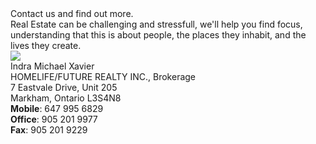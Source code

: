 <div class="footer">

  <!-- Section 1 ------------------------------------------------------------->
  <div class="pre">
    <div class="header mb-3">
      Contact us and find out more.
    </div>
    <div class="body">
      Real Estate can be challenging and stressfull, we'll help you find focus, understanding that this is about people, the places they inhabit, and the lives they create.
    </div>
  </div>

  <!-- Section 2 ------------------------------------------------------------->
  <div class="info">
    <img src="{{site.baseurl}}/assets/img/profile-indramx.png">
    <div>
      <div class="header mb-2">
        Indra Michael Xavier
      </div>
      <div class="address mb-3">
        <div>HOMELIFE/FUTURE REALTY INC., Brokerage</div>
        <div>7 Eastvale Drive, Unit 205</div>
        <div>Markham, Ontario L3S4N8</div>
      </div>
      <div class="contact">
        <div><b>Mobile</b>: 647 995 6829</div>
        <div><b>Office</b>: 905 201 9977</div>
        <div><b>Fax</b>: 905 201 9229</div>
      </div>
    </div>
  </div>
</div>
</body>
</html>
